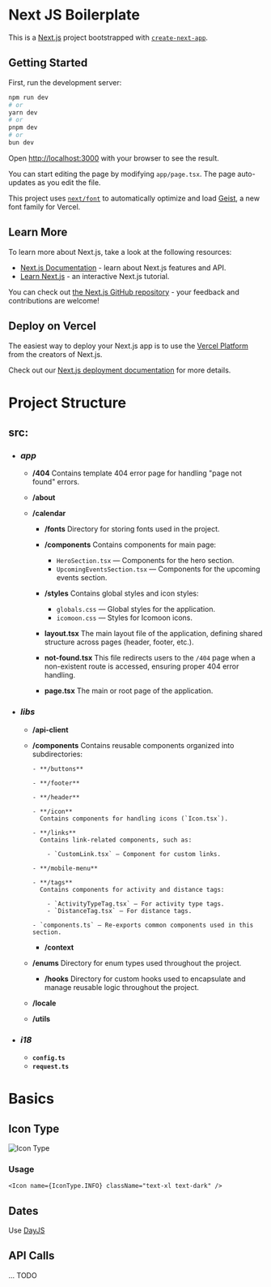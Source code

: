 # Next JS Boilerplate

This is a [Next.js](https://nextjs.org) project bootstrapped with [
`create-next-app`](https://nextjs.org/docs/app/api-reference/cli/create-next-app).

## Getting Started

First, run the development server:

```bash
npm run dev
# or
yarn dev
# or
pnpm dev
# or
bun dev
```

Open [http://localhost:3000](http://localhost:3000) with your browser to see the result.

You can start editing the page by modifying `app/page.tsx`. The page auto-updates as you edit the file.

This project uses [`next/font`](https://nextjs.org/docs/app/building-your-application/optimizing/fonts) to automatically
optimize and load [Geist](https://vercel.com/font), a new font family for Vercel.

## Learn More

To learn more about Next.js, take a look at the following resources:

- [Next.js Documentation](https://nextjs.org/docs) - learn about Next.js features and API.
- [Learn Next.js](https://nextjs.org/learn) - an interactive Next.js tutorial.

You can check out [the Next.js GitHub repository](https://github.com/vercel/next.js) - your feedback and contributions
are welcome!

## Deploy on Vercel

The easiest way to deploy your Next.js app is to use
the [Vercel Platform](https://vercel.com/new?utm_medium=default-template&filter=next.js&utm_source=create-next-app&utm_campaign=create-next-app-readme)
from the creators of Next.js.

Check out our [Next.js deployment documentation](https://nextjs.org/docs/app/building-your-application/deploying) for
more details.

# Project Structure

## src:

- ### **_app_**

    - **/404**
      Contains template 404 error page for handling "page not found" errors.

    - **/about**
    - **/calendar**

        - **/fonts**
          Directory for storing fonts used in the project.

        - **/components**
          Contains components for main page:

            - `HeroSection.tsx` — Components for the hero section.
            - `UpcomingEventsSection.tsx` — Components for the upcoming events section.

        - **/styles**
          Contains global styles and icon styles:

            - `globals.css` — Global styles for the application.
            - `icomoon.css` — Styles for Icomoon icons.

        - **layout.tsx**
          The main layout file of the application, defining shared structure across pages (header, footer, etc.).

        - **not-found.tsx**
          This file redirects users to the `/404` page when a non-existent route is accessed, ensuring proper 404 error
          handling.

        - **page.tsx**
          The main or root page of the application.

- ### **_libs_**

    - **/api-client**

    - **/components**
      Contains reusable components organized into subdirectories:

          - **/buttons**

          - **/footer**

          - **/header**

          - **/icon**
            Contains components for handling icons (`Icon.tsx`).

          - **/links**
            Contains link-related components, such as:

              - `CustomLink.tsx` — Component for custom links.

          - **/mobile-menu**

          - **/tags**
            Contains components for activity and distance tags:

              - `ActivityTypeTag.tsx` — For activity type tags.
              - `DistanceTag.tsx` — For distance tags.

          - `components.ts` — Re-exports common components used in this section.

        - **/context**
    - **/enums**
      Directory for enum types used throughout the project.
        - **/hooks**
          Directory for custom hooks used to encapsulate and manage reusable logic throughout the project.
    - **/locale**
    - **/utils**

- ### **_i18_**
    - **`config.ts`**
    - **`request.ts`**

# Basics

## Icon Type

![Icon Type](https://firebasestorage.googleapis.com/v0/b/dasboard-bb88c.appspot.com/o/icon-type.webp?alt=media&token=4e310b68-2b02-4773-bf7d-d7bde0fc7bbb)

### Usage

```tsx
<Icon name={IconType.INFO} className="text-xl text-dark" />
```

## Dates

Use [DayJS](https://day.js.org/)

## API Calls

... TODO
